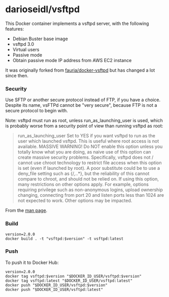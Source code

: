 # darioseidl/vsftpd

This Docker container implements a vsftpd server, with the following features:

 - Debian Buster base image
 - vsftpd 3.0
 - Virtual users
 - Passive mode
 - Obtain passive mode IP address from AWS EC2 instance

It was originally forked from [fauria/docker-vsftpd](https://github.com/fauria/docker-vsftpd) but has changed a lot since then.

### Security

Use SFTP or another secure protocol instead of FTP, if you have a choice.
Despite its name, vsFTPd cannot be "very secure", because FTP is not a secure protocol to begin with.

Note: vsftpd must run as root, unless run_as_launching_user is used, which is probably worse from a security point of view than running vsftpd as root:

> run_as_launching_user
    Set to YES if you want vsftpd to run as the user which launched vsftpd. This is useful where root access is not available. MASSIVE WARNING! Do NOT enable this option unless you totally know what you are doing, as naive use of this option can create massive security problems. Specifically, vsftpd does not / cannot use chroot technology to restrict file access when this option is set (even if launched by root). A poor substitute could be to use a deny_file setting such as {/*,*..*}, but the reliability of this cannot compare to chroot, and should not be relied on. If using this option, many restrictions on other options apply. For example, options requiring privilege such as non-anonymous logins, upload ownership changing, connecting from port 20 and listen ports less than 1024 are not expected to work. Other options may be impacted.
    
From the [man page](https://security.appspot.com/vsftpd/vsftpd_conf.html).

### Build

```
version=2.0.0 
docker build . -t "vsftpd:$version" -t vsftpd:latest
```

### Push

To push it to Docker Hub:

```
version=2.0.0
docker tag vsftpd:$version "$DOCKER_ID_USER/vsftpd:$version"
docker tag vsftpd:latest "$DOCKER_ID_USER/vsftpd:latest"
docker push "$DOCKER_ID_USER/vsftpd:$version"
docker push "$DOCKER_ID_USER/vsftpd:latest"
```
